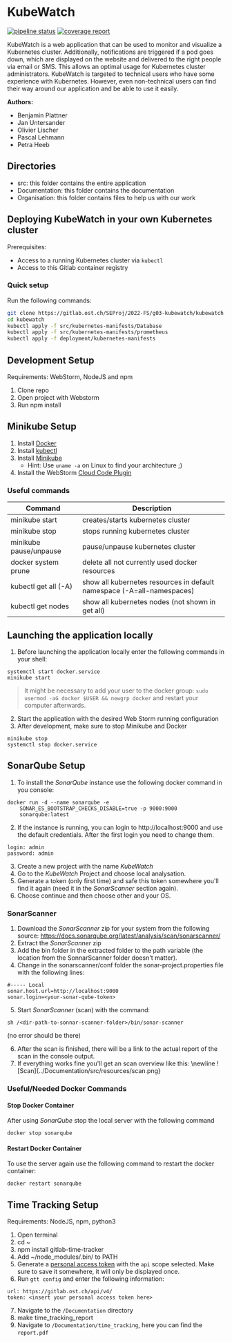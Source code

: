 # KubeWatch
[![pipeline status](https://gitlab.ost.ch/SEProj/2022-FS/g03-kubewatch/kubewatch/badges/main/pipeline.svg)](https://gitlab.ost.ch/SEProj/2022-FS/g03-kubewatch/kubewatch/-/commits/main)
[![coverage report](https://gitlab.ost.ch/SEProj/2022-FS/g03-kubewatch/kubewatch/badges/main/coverage.svg)](https://gitlab.ost.ch/SEProj/2022-FS/g03-kubewatch/kubewatch/-/commits/main)

KubeWatch is a web application that can be used to monitor and visualize a Kubernetes cluster.
Additionally, notifications are triggered if a pod goes down, which are displayed on the website
and delivered to the right people via email or SMS.
This allows an optimal usage for Kubernetes cluster administrators.
KubeWatch is targeted to technical users who have some experience with Kubernetes.
However, even non-technical users can find their way around our application
and be able to use it easily.

**Authors:**
- Benjamin Plattner
- Jan Untersander
- Olivier Lischer
- Pascal Lehmann
- Petra Heeb

## Directories
- src: this folder contains the entire application
- Documentation: this folder contains the documentation
- Organisation: this folder contains files to help us with our work

## Deploying KubeWatch in your own Kubernetes cluster

Prerequisites:

- Access to a running Kubernetes cluster via `kubectl`
- Access to this Gitlab container registry
### Quick setup

Run the following commands:
```bash
git clone https://gitlab.ost.ch/SEProj/2022-FS/g03-kubewatch/kubewatch.git
cd kubewatch
kubectl apply -f src/kubernetes-manifests/Database
kubectl apply -f src/kubernetes-manifests/prometheus
kubectl apply -f deployment/kubernetes-manifests
```

## Development Setup
Requirements: WebStorm, NodeJS and npm
1. Clone repo
2. Open project with Webstorm
3. Run npm install


## Minikube Setup
1. Install [Docker](https://docs.docker.com/get-docker/)
2. Install [kubectl](https://kubernetes.io/docs/tasks/tools/#kubectl)
3. Install [Minikube](https://minikube.sigs.k8s.io/docs/start/)
    - Hint: Use `uname -a` on Linux to find your architecture ;)
4. Install the WebStorm [Cloud Code Plugin](https://plugins.jetbrains.com/plugin/8079-cloud-code/)

### Useful commands
| Command | Description |
|---|---|
| minikube start | creates/starts kubernetes cluster |
| minikube stop | stops running kubernetes cluster |
| minikube pause/unpause | pause/unpause kubernetes cluster |
| docker system prune | delete all not currently used docker resources |
| kubectl get all (-A) | show all kubernetes resources in default namespace (-A=all-namespaces) |
| kubectl get nodes | show all kubernetes nodes (not shown in get all) |


## Launching the application locally
1. Before launching the application locally enter the following commands in your shell:
```
systemctl start docker.service
minikube start
```
> It might be necessary to add your user to the docker group: `sudo usermod -aG docker $USER && newgrp docker` and restart your computer afterwards.
2. Start the application with the desired Web Storm running configuration
3. After development, make sure to stop Minikube and Docker
```
minikube stop
systemctl stop docker.service
```


## SonarQube Setup
1. To install the *SonarQube* instance use the following docker command in you console:
```
docker run -d --name sonarqube -e
    SONAR_ES_BOOTSTRAP_CHECKS_DISABLE=true -p 9000:9000
    sonarqube:latest
```
2. If the instance is running, you can login to http://localhost:9000 and use the default credentials. After the first login you need to change them.
```
login: admin
password: admin
```
3. Create a new project with the name *KubeWatch*
4. Go to the *KubeWatch* Project and choose local analysation.
5. Generate a token (only first time) and safe this token somewhere you'll find it again (need it in the *SonarScanner* section again).
6. Choose continue and then choose other and your OS.

### SonarScanner
1. Download the *SonarScanner* zip for your system from the following source: https://docs.sonarqube.org/latest/analysis/scan/sonarscanner/
2. Extract the *SonarScanner* zip
3. Add the bin folder in the extracted folder to the path variable (the location from the SonnarScanner folder doesn't matter).
4. Change in the sonarscanner/conf folder the sonar-project.properties file with the following lines:
```
#----- Local
sonar.host.url=http://localhost:9000
sonar.login=<your-sonar-qube-token>
```
5. Start *SonarScanner* (scan) with the command:
```
sh /<dir-path-to-sonnar-scanner-folder>/bin/sonar-scanner
```
(no error should be there)

6. After the scan is finished, there will be a link to the actual report of the scan in the console output.
7. If everything works fine you'll get an scan overview like this: \newline
   ![Scan]{../Documentation/src/resources/scan.png}

### Useful/Needed Docker Commands
#### Stop Docker Container
After using *SonarQube* stop the local server with the following command
```
docker stop sonarqube
```

#### Restart Docker Container
To use the server again use the following command to restart the docker container:
```
docker restart sonarqube
```


## Time Tracking Setup
Requirements:  NodeJS, npm, python3
1. Open terminal
2. cd ~
3. npm install gitlab-time-tracker
4. Add ~/node_modules/.bin/ to PATH
5. Generate a [personal access token](https://gitlab.ost.ch/-/profile/personal_access_tokens) with the `api` scope selected. Make sure to save it somewhere, it will only be displayed once.
6. Run `gtt config` and enter the following information:
```
url: https://gitlab.ost.ch/api/v4/
token: <insert your personal access token here>
```
7. Navigate to the `/Documentation` directory
8. make time_tracking_report
9. Navigate to `/Documentation/time_tracking`, here you can find the `report.pdf`
